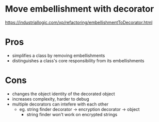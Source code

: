 # Move embellishment with decorator

https://industriallogic.com/xp/refactoring/embellishmentToDecorator.html


# Pros
+ simplifies a class by removing embellishments
+ distinguishes a class's core responsibility from its embellishments

# Cons
- changes the object identity of the decorated object
- increases complexity, harder to debug
- multiple decorators can intefere with each other
    - eg. string finder decorator -> encryption decorator -> object
        - string finder won't work on encrypted strings
